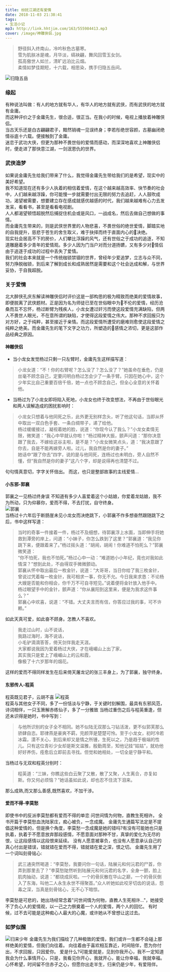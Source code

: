 ```yaml
---
title: 纷扰江湖还有爱情
date: 2018-11-03 21:38:41
tags:
- 生活小记
mp3: http://link.hhtjim.com/163/555984413.mp3
cover: /image/神雕侠侣.jpg
---
```

>野径斜入终南山，冷吟秋色古墓寒。  
雪为肌肤冰是魂，月华淡，缟袂翩，舞风回雪玉女剑。  
孤高傲世人如兰，清旷远泊比云烟。  
柔情如梦佳期短，十六载，相思染，携手归隐五岳间。

![归隐五岳](/image/归隐五岳.jpg "归隐五岳")

### 缘起
有种说法叫做：有人的地方就有华人，有华人的地方就有武侠，而有武侠的地方就有金庸。  
而这种评价之于金庸先生，很合适，很正当。在我小的时候，电视上播放着神雕侠侣。  
当古天乐还是白古翩翩君子，黯然销魂一见误终身；李若彤绝世容颜，古墓幽闭绝情谷底十六载。便接触到了金庸。  
迷恋于武功大侠，但更为那种不畏世俗的爱情而感动，而深深地喜欢上神雕侠侣时，便走进了那快意江湖，一剑泯恩仇的世界。
### 武侠造梦
如果说金庸先生给我们带来了什么，我觉得金庸先生带给我们的是希望，现实中的美好希望。  
我不知道现在还有多少人执着的相信着爱情，在这个越来越高效率、快节奏的社会中，人们越来越浮躁，你可能慢一步就需要付出无限的努力去追赶，人人鼓吹成功，渴望被需要，想要建立存在感成就感优越感的时代，我们越来越难有心力去发发呆，看看书，甚至是看看电视剧。  
人人都渴望顿悟超脱然后捕捉住机会或是风口，一战成名，然后去做自己想做的事情。  
而金庸先生带来的，则是武侠世界里的人物悲喜，不畏世俗的绝世爱情，脚踏实地的自我提升，慈悲于苍生的舍生取义，难于抉择而终于直面内心的决绝。  
现实社会居高不下的房价，人们攀比浮躁的风气，还有世俗之于成功的追逐，不知道雕磨着多少青年的爱情观。多少人因为门当户对而分道扬镳，又有多少对情侣由于追逐于成功的过程中丢失了爱情。  
我们的社会本来就是一个传统枷锁禁锢的世界，曾经年少爱追梦，立志与众不同，努力挣脱枷锁，到后来了解到成长和成熟居然是需要和这个社会达成和解，与世界妥协，于自我超脱。
### 关于爱情
北大醉侠孔庆东解读神雕侠侣时评价这是一部构思的极为精致而绝美的爱情故事，即便脱离了武侠题材。正是因为名为师徒已至在世俗眼中为不伦的爱情，经历沧桑而互不忘怀，杨过断臂为残疾人，小龙女遭过奸污而使这段爱情充满缺陷，但两人不畏世人眼光，不在意所谓的缺陷，才使得这段爱情之伟大。那种不求回报只为对方好，之于纯粹，甚至接近于亲情。而这段爱情所遭受的磨难则愈使这段爱情之纯粹之绝美。而金庸先生的笔下文字之功力，所塑造的感情之浓切，更是这部作品经典之原因。
#### 神雕侠侣  
- 当小龙女发觉杨过只剩一只左臂时，金庸先生这样描写道：
> 小龙女道：“不！你的右臂呢？怎么没了？怎么没了？”她虽命在垂危，仍是丝毫不顾念自己，定要问明白杨过怎会少了一条手臂。只因在她心中，这个少年实比自己重要百倍千倍，她一点也不顾念自己，但全心全意的关怀着他。  

- 当杨过为了小龙女即将陷入死地，小龙女也终于改变想法，不再由于世俗眼光和两人误解造成的困扰影响时：
> 小龙女只想着与他同死之乐，此外更无别样念头，听了他这句话，当即从怀中取出一双白色手套、一条白绸带子，递了给他。  
杨过缓缓接过，凝视着她的脸，说道：“你现今认了我么？”小龙女柔情无限，微笑道：“我心中早就认你啦！”杨过精神大振，颤声问道：“那你决意跟了我去，不嫁给这谷主啦，是不是？”小龙女微笑点头，道：“我决意跟了你去，自是不能再嫁旁人啦。过儿，我自然是你的妻子。”  
她话中“跟了你去”四字，说的是与他同死，连杨过也未明白，旁人自然不懂，但“我自然是你的妻子”这八个字，却是说得再也清楚不过。

句句情真意切，字字关怀倍出。
而这，也只是整部故事的主线爱情...
#### 小东邪-郭襄
郭襄之一见杨过终身误
不知道有多少人喜爱着这个小姑娘，你爱着龙姑娘，我不为所动，只为仰慕你，爱而不得，不去打扰，自守终身。  
![郭襄](/image/郭襄.jpg "郭襄")  
当杨过十六年后于断肠崖未见小龙女而决绝跳下，小郭襄不作多想奋然跟随跳下之后，书中这样写道：
> 当时的奇事一件接着一件，杨过不及细想，待郭襄浮上水面，当即伸手将她救到潭旁的岸上，问道：“小妹子，你怎么跌到了这里？”郭襄道：“我见你跳下来，便跟着来了。”杨过摇头道：“胡闹，胡闹！你难道不怕死么？”郭襄微笑道：  
“你不怕死，我也不怕死。”杨过心中一动：“难道她小小年纪，竟也对我如此情深？”想到此处，不由得双手微微颤动。  
郭襄从怀中取出最后一枚金针，说道：“大哥哥，当日你给了我三枚金针，曾说过凭着每一枚金针，我可相求一事，你无不允。今日我来求恳：不论杨大嫂是否能和你相会，你千万不可自寻短见。”说着便将金针放入他手中。  
杨过眼望手中的金针，颤声道：“你从襄阳到这里来，便是为我求这件事么？”  
郭襄心中欢喜，说道：“不错。大丈夫言而有信，你答应过我的事，可不许赖。”

如此天真可爱，如此奋不顾身。怎教人不喜欢。
> 我走过山时，山不说话，  
我路过海时，海不说话，   
小毛驴滴滴答答，倚天剑伴我走天涯。   
大家都说我因为爱着杨过大侠，才在峨嵋山上出了家，   
其实我只是爱上了峨嵋山上的云和霞，  
像极了十六岁那年的烟花。  

这样的爱而不得同样发生在后来倚天屠龙记的张三丰身上，为了郭襄，独守终身。
#### 东邪传人-程英  
程英既见君子，云胡不喜
![程英](/image/程英.jpg "程英")  
程英与其他女子不同，多了一份恬淡与宁静，于关键时刻解围，最具有东邪风范，诗词相伴，一只玉箫解赤练仙子，多了一分雅致
当杨过重伤之后与程英重逢，但还未识得是她时，书中写到：
> 与他所识别的女子全不相同。她不似陆无双那么刁钻活泼，更不似郭芙那么骄肆自恣。耶律燕是豪爽不羁，完颜萍是楚楚可怜。至于小龙女，初时冷若冰霜，漠不关心，到后来却又是情之所锺，生死以之，乃是趋于极端的性儿。只有这位青衫少女却是斯文温雅，殷勤周至，知他记挂“姑姑”，就劝他好好养伤，痊愈后立即前去寻找。但觉和她相处，一切全是宁静平和。

当杨过与无双和程英分别时：
> 程英道：“三妹，你瞧这些白云聚了又散，散了又聚，人生离合，亦复如斯。你又何必烦恼？”她话虽如此说，却也忍不住流下泪来。

那么成熟,而又那么善感,既然喜欢，不加干涉。

#### 爱而不得-李莫愁
即使书中的反派李莫愁都有爱而不得的单恋
问世间情为何物，直教生死相许。
全书开篇于李莫愁血洗陆家庄，痴心被负，一念成魔。
金庸先生通篇写法定是不提倡这种爱情的，但是换个角度，李莫愁一念成魔是她的错吗?有没有可能她也只是执着，执着于不愿意放弃那段感情，不愿意面对那种不甘，真挚的爱化为无尽的恨，让这段感情以这段恨来延续。
没有人愿意被辜负，也没有人愿意承认自己的真心付出是错误，错就错在爱而不得，错就错在爱之深，恨之切。
金庸先生用了一个词叫刻骨铭心:
>武三通突然喝道：“李莫愁，我要问你一句话，陆展元和何沅君的尸首，你弄到那里去了？”李莫愁陡然听到陆展元和何沅君的名字，全身一颤，脸上肌肉抽动，说道：“都烧成灰啦。一个的骨灰散在华山之巅，一个的骨灰倒入了东海，叫他二人永生永世不得聚首。”众人听她如此咬牙切齿的说话，怨毒之深，当真是刻骨铭心，无不心下暗惊。

李莫愁是可悲的，她出场经常念着"问世间情为何物，直教人生死相许..."，她接受不了负心人的爱情观，以一己之力祭奠着一个人的爱情，两个人的回忆。
有时候，过不去可能是这种痴心人最大的心魔，或许她从不曾想让这过去。
### 如梦似醒
![归来少年](/image/归来少年.jpg "归来少年")
金庸先生为我们描绘了几种极致的爱情，我们或许一生都不会碰上那样绝美的爱情，但我们向往着。
向往着由于喜欢相互靠近，时间陪伴，愿为你付出，不求回报，只因爱你。
爱是什么?可能爱就是，见到你我开心，我不一定知道我会为什么事情开心，只是，我看见你开心，我就开心，能让你幸福，我就幸福。
心怀希望，时间留不住赤子之心，但愿你出走半生，归来仍是少年，有爱陪伴。
